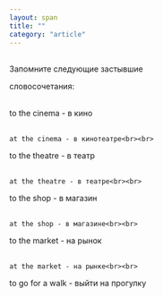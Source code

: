 ```yaml
---
layout: span
title: ""
category: "article"
---
```

<section class='rules'><span><br>Запомните следующие застывшие
	
словосочетания:<br><br>
	
to the cinema  - в кино<br><br>
	
	at the cinema - в кинотеатре<br><br>
	
to the theatre - в театр<br><br>
	
	at the theatre - в театре<br><br>
	
to the shop - в магазин<br><br>
	
	at the shop - в магазине<br><br>
	
to the market - на рынок<br><br>
	
	at the market - на рынке<br><br>
	
to go for a walk - выйти на прогулку</span></section>